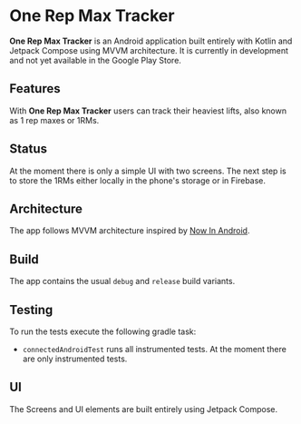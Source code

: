 # One Rep Max Tracker

**One Rep Max Tracker** is an Android application built entirely with Kotlin and Jetpack Compose using MVVM architecture. It is currently in development and not yet available in the Google Play Store.

## Features 
With **One Rep Max Tracker** users can track their heaviest lifts, also known as 1 rep maxes or 1RMs.

## Status
At the moment there is only a simple UI with two screens. The next step is to store the 1RMs either locally in the phone's storage or in Firebase.

## Architecture
The app follows MVVM architecture inspired by [Now In Android](https://github.com/android/nowinandroid).

## Build
The app contains the usual `debug` and `release` build variants.

## Testing

To run the tests execute the following gradle task:
 - `connectedAndroidTest` runs all instrumented tests. At the moment there are only instrumented tests.

## UI 
The Screens and UI elements are built entirely using Jetpack Compose.
